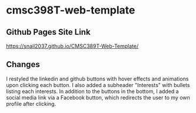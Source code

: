 # cmsc398T-web-template

## Github Pages Site Link
https://snail2037.github.io/CMSC389T-Web-Template/

## Changes 

I restyled the linkedin and github buttons with hover effects and animations upon clicking each button. I also added a subheader "Interests" with bullets listing each interests. In addition to the buttons in the bottom, I added a social media link via a Facebook button, which redirects the user to my own profile after clicking.
